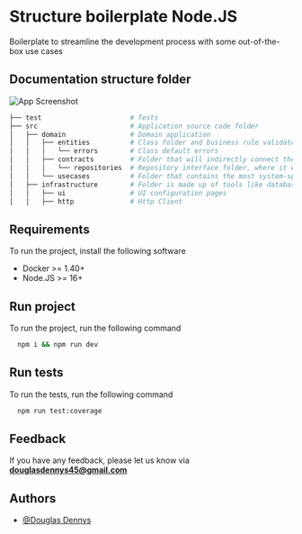 # Structure boilerplate Node.JS

Boilerplate to streamline the development process with some out-of-the-box use cases

## Documentation structure folder
![App Screenshot](https://herbertograca.files.wordpress.com/2017/03/hexagonal-arch-4-ports-adapters2.png?w=708)

```bash
├── test                      # Tests
├── src                       # Application source code folder
│   ├── domain                # Domain application  
│   │   ├── entities          # Class folder and business rule validators
│   │   │   └── errors        # Class default errors
│   │   ├── contracts         # Folder that will indirectly connect the business layer with the external layer
│   │   │   └── repositories  # Repository interface folder, where it will link the business layer with the external layer
│   │   └── usecases          # Folder that contains the most system-specific business rules. This is where all the system use cases are implemented
│   ├── infrastructure        # Folder is made up of tools like database, UI, etc. In this layer, the idea is to have as little code as possible, just enough to interconnect the layers and inject the necessary implementations into the inner layers.
│   │   ├── ui                # UI configuration pages
│   │   ├── http              # Http Client
```

## Requirements

To run the project, install the following software

* Docker >= 1.40+
* Node.JS >= 16+

## Run project

To run the project, run the following command

```bash
  npm i && npm run dev
```

## Run tests

To run the tests, run the following command

```bash
  npm run test:coverage
```

## Feedback

If you have any feedback, please let us know via **douglasdennys45@gmail.com**

## Authors

- [@Douglas Dennys](https://www.github.com/douglasdennys45)